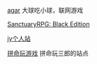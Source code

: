 [agar](http://agar.io/)   大球吃小球，联网游戏

[SanctuaryRPG: Black Edition](https://steamcommunity.com/app/328760)  

[jy个人站](http://www.esllovejy.cn/)

[拼命玩游戏](http://wanga.me/)  拼命玩三郎的站点
